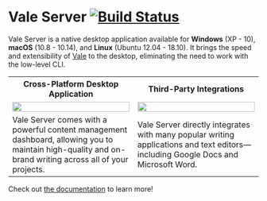 # Vale Server [![Build Status](https://travis-ci.org/errata-ai/vale-server.svg?branch=master)](https://travis-ci.org/errata-ai/vale-server)

Vale Server is a native desktop application available for **Windows** (XP - 10), **macOS** (10.8 - 10.14), and **Linux** (Ubuntu 12.04 - 18.10). It brings the speed and extensibility of [Vale](https://github.com/errata-ai/vale) to the desktop, eliminating the need to work with the low-level CLI.

<table>
    <tr>
        <th>Cross-Platform Desktop Application</th>
        <th>Third-Party Integrations</th>
    </tr>
    <tr>
        <td width="50%">
            <a href="https://user-images.githubusercontent.com/8785025/56322434-eaa2e280-611d-11e9-9fa0-ae2859a55e9f.png">
                <img src="https://user-images.githubusercontent.com/8785025/56322434-eaa2e280-611d-11e9-9fa0-ae2859a55e9f.png" width="100%">
            </a>
        </td>
        <td width="50%">
            <a href="https://user-images.githubusercontent.com/8785025/56324443-b3cfcb00-6123-11e9-9723-6088230b2943.png">
                <img src="https://user-images.githubusercontent.com/8785025/56324443-b3cfcb00-6123-11e9-9723-6088230b2943.png" width="100%">
            </a>
        </td>
    </tr>
    <tr>
        <td width="50%">
          Vale Server comes with a powerful content management dashboard, allowing you to maintain high-quality and on-brand writing across all of your projects.
        </td>
        <td width="50%">Vale Server directly integrates with many popular writing applications and text editors&mdash;including Google Docs and Microsoft Word.</td>
    </tr>
</table>

Check out [the documentation](https://errata-ai.github.io/vale-server/) to learn more!

